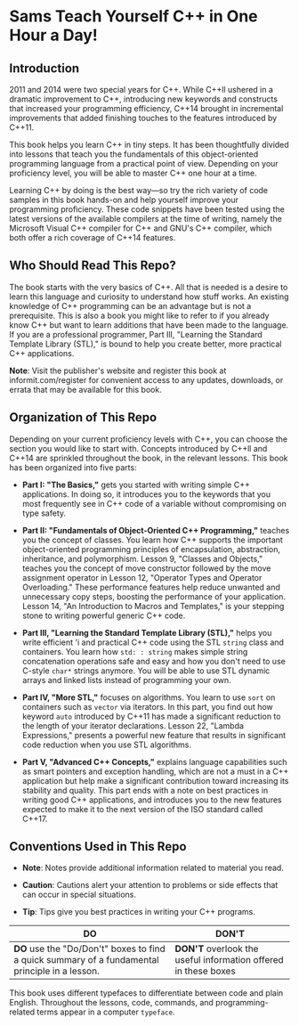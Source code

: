 # Sams Teach Yourself C++ in One Hour a Day!

## Introduction 

2011 and 2014 were two special years for C++. While C++ll ushered in a dramatic improvement to C++, introducing new keywords and constructs that increased your programming efficiency, C++14 brought in incremental improvements that added  finishing touches to the features introduced by C++11.

This book helps you learn C++ in tiny steps. It has been thoughtfully divided into lessons that teach you the fundamentals of this object-oriented programming language from a practical point of view. Depending on your proficiency level, you will be able to master C++ one hour at a time. 

Learning C++ by doing is the best way—so try the rich variety of code samples in this book hands-on and help yourself improve your programming proficiency. These code snippets have been tested using the latest versions of the available compilers at the  time of writing, namely the Microsoft Visual C++ compiler for C++ and GNU's C++ compiler, which both offer a rich coverage of C++14 features. 

## Who Should Read This Repo?

The book starts with the very basics of C++. All that is needed is a desire to learn this language and curiosity to understand how stuff works. An existing knowledge of C++ programming can be an advantage but is not a prerequisite. This is also a book you  might like to refer to if you already know C++ but want to learn additions that have been made to the language. If you are a professional programmer, Part IlI, "Learning the Standard Template Library (STL)," is bound to help you create better, more practical C++ applications.

**Note**: Visit the publisher's website and register this book at informit.com/register for convenient access to any updates, downloads, or errata that may be available for this book.

## Organization of This Repo

Depending on your current proficiency levels with C++, you can choose the section you would like to start with. Concepts introduced by C++ll and C++14 are sprinkled throughout the book, in the relevant lessons. This book has been organized into five parts:

- **Part I: "The Basics,"** gets you started with writing simple C++ applications. In doing so, it introduces you to the keywords that you most frequently see in C++ code of a variable without compromising on type safety. 

- **Part II: "Fundamentals of Object-Oriented C++ Programming,"** teaches you the concept of classes. You learn how C++ supports the important object-oriented programming principles of encapsulation, abstraction, inheritance, and polymorphism. Lesson 9, "Classes and Objects," teaches you the concept of move constructor  followed by the move assignment operator in Lesson 12, "Operator Types and  Operator Overloading." These performance features help reduce unwanted and unnecessary copy steps, boosting the performance of your application. Lesson 14, "An Introduction to Macros and Templates," is your stepping stone to writing powerful generic C++ code.

- **Part III, "Learning the Standard Template Library (STL),"** helps you write efficient 'i and practical C++ code using the STL ```string``` class and containers. You learn how ```std: : string``` makes simple string concatenation operations safe and easy and how you don't need to use C-style ```char*``` strings anymore. You will be able to use STL dynamic arrays and linked lists instead of programming your own.

- **Part IV, "More STL,"** focuses on algorithms. You learn to use ```sort``` on containers such as ```vector``` via iterators. In this part, you find out how keyword ```auto``` introduced by C++11 has made a significant reduction to the length of your iterator declarations. Lesson 22, "Lambda Expressions," presents a powerful new feature that results in significant code reduction when you use STL algorithms.

- **Part V, "Advanced C++ Concepts,"** explains language capabilities such as smart pointers and exception handling, which are not a must in a C++ application but help make a significant contribution toward increasing its stability and quality. This part ends with a note on best practices in writing good C++ applications, and introduces you to the new features expected to make it to the next version of the ISO standard called C++17.

## Conventions Used in This Repo

- **Note**: Notes provide additional information related to material you read.

- **Caution**: Cautions alert your attention to problems or side effects that can occur in special situations.

- **Tip**: Tips give you best practices in writing your C++ programs.

| **DO**                                                                                            | **DON'T**                                                        |
|---------------------------------------------------------------------------------------------------|------------------------------------------------------------------|
| **DO** use the "Do/Don't" boxes to find  a quick summary of a fundamental  principle in a lesson. | **DON'T** overlook the useful information offered in these boxes |

This book uses different typefaces to differentiate between code and plain English. Throughout the lessons, code, commands, and programming-related terms appear in a computer ```typeface```.